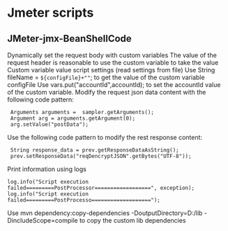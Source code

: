 # Jmeter scripts
## JMeter-jmx-BeanShellCode
Dynamically set the request body with custom variables
The value of the request header is reasonable to use the custom variable to take the value
Custom variable value script settings (read settings from file)
Use String fileName = `${configFile}+""`; to get the value of the custom variable configFile
Use vars.put("accountId",accountId); to set the accountId value of the custom variable.
Modify the request json data content with the following code pattern:
```
 Arguments arguments =  sampler.getArguments();
 Argument arg = arguments.getArgument(0);
 arg.setValue("postData");
 ```
 Use the following code pattern to modify the rest response content:
 ```
  String response_data = prev.getResponseDataAsString();
  prev.setResponseData("reqDencryptJSON".getBytes("UTF-8"));
 ```
 Print information using logs
 ```
 log.info("Script execution failed=========PostProcessor==================", exception);
 log.info("Script execution failed=========PostProcesso===================");
  ```
  Use mvn dependency:copy-dependencies -DoutputDirectory=D:/lib -DincludeScope=compile to copy the custom lib dependencies